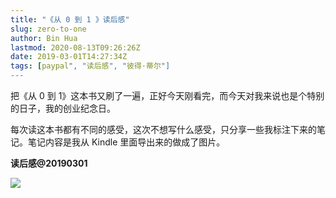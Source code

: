 ```yaml
---
title: "《从 0 到 1 》读后感"
slug: zero-to-one
author: Bin Hua
lastmod: 2020-08-13T09:26:26Z
date: 2019-03-01T14:27:34Z
tags: [paypal", "读后感", "彼得·蒂尔"]
---
```


把《从 0  到 1》这本书又刷了一遍，正好今天刚看完，而今天对我来说也是个特别的日子，我的创业纪念日。

每次读这本书都有不同的感受，这次不想写什么感受，只分享一些我标注下来的笔记。笔记内容是我从 Kindle 里面导出来的做成了图片。

**读后感@20190301**

![](/imgs/notesofzerotoone.jpg)